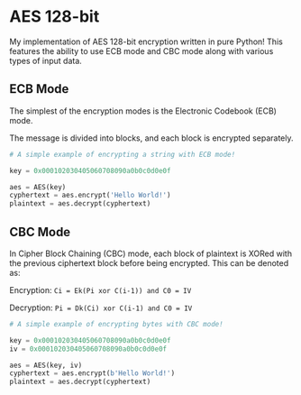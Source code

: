 # AES 128-bit
My implementation of AES 128-bit encryption written in pure Python! This features the ability to use ECB mode and CBC mode along with various types of input data.


## ECB Mode
The simplest of the encryption modes is the Electronic Codebook (ECB) mode. 

The message is divided into blocks, and each block is encrypted separately.
```Python
# A simple example of encrypting a string with ECB mode!

key = 0x000102030405060708090a0b0c0d0e0f

aes = AES(key)
cyphertext = aes.encrypt('Hello World!')
plaintext = aes.decrypt(cyphertext) 
```

## CBC Mode
In Cipher Block Chaining (CBC) mode, each block of plaintext is XORed with the previous ciphertext block before being encrypted. This can be denoted as:

Encryption: `Ci = Ek(Pi xor C(i-1)) and C0 = IV`

Decryption: `Pi = Dk(Ci) xor C(i-1) and C0 = IV`

```Python
# A simple example of encrypting bytes with CBC mode!

key = 0x000102030405060708090a0b0c0d0e0f
iv = 0x000102030405060708090a0b0c0d0e0f

aes = AES(key, iv)
cyphertext = aes.encrypt(b'Hello World!')
plaintext = aes.decrypt(cyphertext)
```
